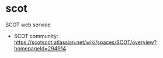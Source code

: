 # scot
SCOT web service

- SCOT community: https://scotscot.atlassian.net/wiki/spaces/SCOT/overview?homepageId=294914
